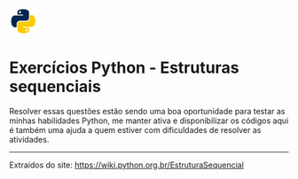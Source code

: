 <img src="./add/pythonLogo.png" width="50px">

#  Exercícios Python - Estruturas sequenciais 
 
Resolver essas questões estão sendo uma boa oportunidade para testar as minhas habilidades Python, me manter ativa e disponibilizar os códigos aqui é também uma ajuda a quem estiver com dificuldades de resolver as atividades. 


----------
Extraídos do site: <https://wiki.python.org.br/EstruturaSequencial>

